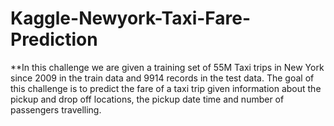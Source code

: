 # Kaggle-Newyork-Taxi-Fare-Prediction

**In this challenge we are given a training set of 55M Taxi trips in New York since 2009 in the train data and 9914 records in the test data. The goal of this challenge is to predict the fare of a taxi trip given information about the pickup and drop off locations, the pickup date time and number of passengers travelling.
